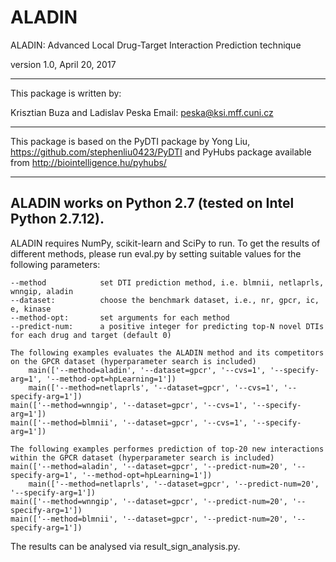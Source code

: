 # ALADIN
ALADIN: Advanced Local Drug-Target Interaction Prediction technique

version 1.0, April 20, 2017

--------
This package is written by:

Krisztian Buza and Ladislav Peska
Email: peska@ksi.mff.cuni.cz

-------
This package is based on the PyDTI package by Yong Liu,
https://github.com/stephenliu0423/PyDTI
and PyHubs package available from
http://biointelligence.hu/pyhubs/

--------
ALADIN works on Python 2.7 (tested on Intel Python 2.7.12).
--------
ALADIN requires NumPy, scikit-learn and SciPy to run.
To get the results of different methods, please run eval.py by setting suitable values for the following parameters:

	--method 			set DTI prediction method, i.e. blmnii, netlaprls, wnngip, aladin
	--dataset: 			choose the benchmark dataset, i.e., nr, gpcr, ic, e, kinase
	--method-opt:		set arguments for each method
	--predict-num:		a positive integer for predicting top-N novel DTIs for each drug and target (default 0)
        
	The following examples evaluates the ALADIN method and its competitors on the GPCR dataset (hyperparameter search is included)
    	main(['--method=aladin', '--dataset=gpcr', '--cvs=1', '--specify-arg=1', '--method-opt=hpLearning=1'])   
    	main(['--method=netlaprls', '--dataset=gpcr', '--cvs=1', '--specify-arg=1'])	
	main(['--method=wnngip', '--dataset=gpcr', '--cvs=1', '--specify-arg=1'])
	main(['--method=blmnii', '--dataset=gpcr', '--cvs=1', '--specify-arg=1'])
	
	The following examples performes prediction of top-20 new interactions within the GPCR dataset (hyperparameter search is included)
	main(['--method=aladin', '--dataset=gpcr', '--predict-num=20', '--specify-arg=1', '--method-opt=hpLearning=1'])    
    	main(['--method=netlaprls', '--dataset=gpcr', '--predict-num=20', '--specify-arg=1']) 
	main(['--method=wnngip', '--dataset=gpcr', '--predict-num=20', '--specify-arg=1']) 
	main(['--method=blmnii', '--dataset=gpcr', '--predict-num=20', '--specify-arg=1']) 


The results can be analysed via result_sign_analysis.py.
